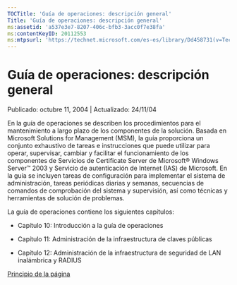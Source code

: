 ```yaml
---
TOCTitle: 'Guía de operaciones: descripción general'
Title: 'Guía de operaciones: descripción general'
ms:assetid: 'a537e3e7-8207-406c-bfb3-3acc0f7e38fa'
ms:contentKeyID: 20112553
ms:mtpsurl: 'https://technet.microsoft.com/es-es/library/Dd458731(v=TechNet.10)'
---
```


Guía de operaciones: descripción general
========================================

Publicado: octubre 11, 2004 | Actualizado: 24/11/04

En la guía de operaciones se describen los procedimientos para el mantenimiento a largo plazo de los componentes de la solución. Basada en Microsoft Solutions for Management (MSM), la guía proporciona un conjunto exhaustivo de tareas e instrucciones que puede utilizar para operar, supervisar, cambiar y facilitar el funcionamiento de los componentes de Servicios de Certificate Server de Microsoft® Windows Server™ 2003 y Servicio de autenticación de Internet (IAS) de Microsoft. En la guía se incluyen tareas de configuración para implementar el sistema de administración, tareas periódicas diarias y semanas, secuencias de comandos de comprobación del sistema y supervisión, así como técnicas y herramientas de solución de problemas.

La guía de operaciones contiene los siguientes capítulos:

-   Capítulo 10: Introducción a la guía de operaciones

-   Capítulo 11: Administración de la infraestructura de claves públicas

-   Capítulo 12: Administración de la infraestructura de seguridad de LAN inalámbrica y RADIUS

[](#mainsection)[Principio de la página](#mainsection)